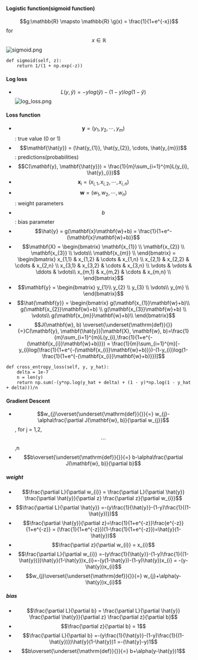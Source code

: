 #### Logistic function(sigmoid function)
$$g:\mathbb{R} \mapsto \mathbb{R}
\g(x) = \frac{1}{1+e^{-x}}$$ for $$x\in\mathbb{R}$$
![sigmoid.png](https://www.dropbox.com/scl/fi/t1glpp8jo31eazk013gqe/sigmoid.png?rlkey=vbw7lg30gohq2arjyokqpp9d5&dl=0&raw=1)
```
def sigmoid(self, z):
    return 1/(1 + np.exp(-z))
```

#### Log loss
- $$L(y, \hat{y})=-ylog(\hat{y})-(1-y)log(1-\hat{y})$$
![log_loss.png](https://www.dropbox.com/scl/fi/wt2kegsxe5ysjk22qy4i6/log_loss.png?rlkey=o9nunk1fckhbdxb12nlt80mg1&dl=0&raw=1)

#### Loss function
- $$\mathbf{y} = (y_{1}, y_{2}, \cdots,y_{m})$$ : true value (0 or 1)
- $$\mathbf{\hat{y}} = (\hat{y_{1}}, \hat{y_{2}}, \cdots, \hat{y_{m}})$$ : predictions(probabilities)
- $$C(\mathbf{y}, \mathbf{\hat{y}}) = \frac{1}{m}\sum_{i=1}^{m}L(y_{i}, \hat{y}_{i})$$
- $$\mathbf{x}_{i} = (x_{i, 1},x_{i, 2}, \cdots, x_{i, n})$$
- $$\mathbf{w} = (w_{1},w_{2}, \cdots, w_{n})$$ : weight parameters
- $$b$$ : bias parameter
- $$\hat{y} = g(\mathbf{x}\mathbf{w}+b) = \frac{1}{1+e^-(\mathbf{x}\mathbf{w}+b)}$$
- $$\mathbf{X} = \begin{bmatrix} 
\mathbf{x_{1}} \\ 
\mathbf{x_{2}} \\
\mathbf{x_{3}} \\
\vdots\\
\mathbf{x_{m}} \\
\end{bmatrix} = \begin{bmatrix}
x_{1,1} & x_{1,2} & \cdots & x_{1,n} \\
x_{2,1} & x_{2,2} & \cdots & x_{2,n} \\
x_{3,1} & x_{3,2} & \cdots & x_{3,n} \\
\vdots & \vdots & \ddots & \vdots\\
x_{m,1} & x_{m,2} & \cdots & x_{m,n} \\
\end{bmatrix}$$ 
- $$\mathbf{y} = \begin{bmatrix}
y_{1}\\ 
y_{2} \\
y_{3} \\
\vdots\\
y_{m} \\
\end{bmatrix}$$
- $$\hat{\mathbf{y}} = \begin{bmatrix}
g(\mathbf{x_{1}}\mathbf{w}+b)\\ 
g(\mathbf{x_{2}}\mathbf{w}+b) \\
g(\mathbf{x_{3}}\mathbf{w}+b) \\
\vdots\\
g(\mathbf{x_{m}}\mathbf{w}+b)\\
\end{bmatrix}$$
- $$J(\mathbf{w}, b) \overset{\underset{\mathrm{def}}{}}{=}C(\mathbf{y}, \mathbf{\hat{y}}|\mathbf{X}, \mathbf{w}, b)=\frac{1}{m}\sum_{i=1}^{m}L(y_{i},\frac{1}{1+e^{-(\mathbf{x_{i}}\mathbf{w}+b)}}) = \frac{1}{m}\sum_{i=1}^{m}[-y_{i}log(\frac{1}{1+e^{-(\mathbf{x_{i}}\mathbf{w}+b)}})-(1-y_{i})log(1-\frac{1}{1+e^{-(\mathbf{x_{i}}\mathbf{w}+b)}})]$$
```
def cross_entropy_loss(self, y, y_hat):
    delta = 1e-7
    n = len(y)
    return np.sum(-(y*np.log(y_hat + delta) + (1 - y)*np.log(1 - y_hat + delta)))/n
```
#### Gradient Descent
- $$w_{j}\overset{\underset{\mathrm{def}}{}}{=} w_{j}-\alpha\frac{\partial J(\mathbf{w}, b)}{\partial w_{j}}$$ , for j = 1,2,$$\cdots$$,n
- $$b\overset{\underset{\mathrm{def}}{}}{=} b-\alpha\frac{\partial J(\mathbf{w}, b)}{\partial b}$$
##### weight
- $$\frac{\partial L}{\partial w_{i}} = \frac{\partial L}{\partial \hat{y}} \frac{\partial \hat{y}}{\partial z} \frac{\partial z}{\partial w_{i}}$$
- $$\frac{\partial L}{\partial \hat{y}} =-(y\frac{1}{\hat{y}}-(1-y)\frac{1}{(1-\hat{y})})$$
- $$\frac{\partial \hat{y}}{\partial z}=\frac{1}{1+e^{-z}}\frac{e^{-z}}{1+e^{-z}} = (\frac{1}{1+e^{-z}})(1-\frac{1}{1+e^{-z}})=\hat{y}(1-\hat{y})$$
- $$\frac{\partial z}{\partial w_{i}} = x_{i}$$
- $$\frac{\partial L}{\partial w_{i}} =-(y\frac{1}{\hat{y}}-(1-y)\frac{1}{(1-\hat{y})})\hat{y}(1-\hat{y})x_{i}=-(y(1-\hat{y})-(1-y)\hat{y})x_{i} = -(y-\hat{y})x_{i}$$
- $$w_{j}\overset{\underset{\mathrm{def}}{}}{=} w_{j}+\alpha(y-\hat{y})x_{i}$$
##### bias
- $$\frac{\partial L}{\partial b} = \frac{\partial L}{\partial \hat{y}} \frac{\partial \hat{y}}{\partial z} \frac{\partial z}{\partial b}$$
- $$\frac{\partial z}{\partial b} = 1$$
- $$\frac{\partial L}{\partial b} =-(y\frac{1}{\hat{y}}-(1-y)\frac{1}{(1-\hat{y})})\hat{y}(1-\hat{y})1 =-(\hat{y}-y)1$$
- $$b\overset{\underset{\mathrm{def}}{}}{=} b+\alpha(y-\hat{y})1$$
